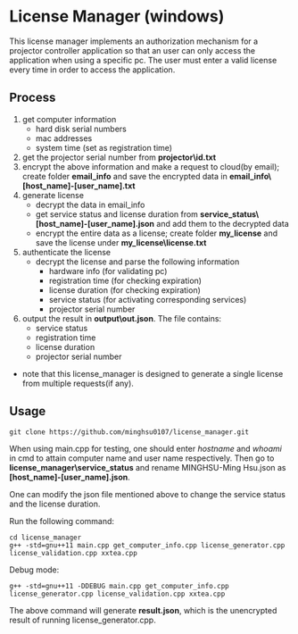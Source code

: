 # License Manager (windows)

This license manager implements an authorization mechanism for a projector controller application so that an user can only access the application when using a specific pc. The user must enter a valid license every time in order to access the application. 

## Process ##

1. get computer information
    - hard disk serial numbers
    - mac addresses
    - system time (set as registration time)
2. get the projector serial number from **projector\\id.txt**
3. encrypt the above information and make a request to cloud(by email); create folder **email_info** and 
   save the encrypted data in **email_info\\[host_name]-[user_name].txt**
4. generate license
    - decrypt the data in email_info
    - get service status and license duration from **service_status\\[host_name]-[user_name].json**  and 
    add them to the decrypted data
    - encrypt the entire data as a license; create folder **my_license** and save the 
      license under **my_license\\license.txt**
5. authenticate the license
    - decrypt the license and parse the following information
        - hardware info (for validating pc)
        - registration time (for checking expiration)     
        - license duration (for checking expiration)
        - service status (for activating corresponding services)
        - projector serial number
6. output the result in **output\\out.json**. The file contains:
    - service status
    - registration time
    - license duration
    - projector serial number
- note that this license_manager is designed to generate a single license from multiple requests(if any).

## Usage ##

```shell=
git clone https://github.com/minghsu0107/license_manager.git
```

When using main.cpp for testing, one should enter *hostname* and *whoami* in cmd to attain computer name and user name respectively. Then go to **license_manager\\service_status** and rename MINGHSU-Ming Hsu.json as **[host_name]-[user_name].json**.

One can modify the json file mentioned above to change the service status and the license duration.

Run the following command:

```shell=
cd license_manager
g++ -std=gnu++11 main.cpp get_computer_info.cpp license_generator.cpp license_validation.cpp xxtea.cpp
```
Debug mode:
```shell=
g++ -std=gnu++11 -DDEBUG main.cpp get_computer_info.cpp license_generator.cpp license_validation.cpp xxtea.cpp 
```
The above command will generate **result.json**, which is the unencrypted result of running license_generator.cpp.
